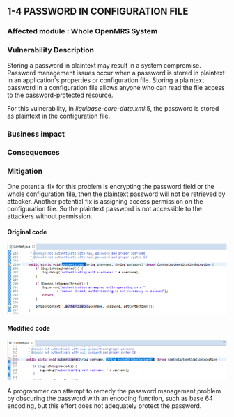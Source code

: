 ## 1-4 PASSWORD IN CONFIGURATION FILE

### Affected module : Whole OpenMRS System

### Vulnerability Description
Storing a password in plaintext may result in a system compromise. Password management issues occur when a password is stored in plaintext in an application's properties or configuration file. Storing a plaintext password in a configuration file allows anyone who can read the file access to the password-protected resource.

For this vulnerability, in *liquibase-core-data.xml*:5, the password is stored as plaintext in the configuration file.  

### Business impact


### Consequences


### Mitigation
One potential fix for this problem is encrypting the password field or the whole configuration file, then the plaintext password will not be retrieved by attacker. Another potential fix is assigning access permission on the configuration file. So the plaintext password is not accessible to the attackers without permission.

#### Original code
![alt text](https://github.com/genterist/openMRS-Security/blob/master/4-SecurityPrinciples/images/t-fix7.png)
<br/>

#### Modified code
![alt text](https://github.com/genterist/openMRS-Security/blob/master/4-SecurityPrinciples/images/t-fix8.png)

A programmer can attempt to remedy the password management problem by obscuring the password with an encoding function, such as base 64 encoding, but this effort does not adequately protect the password.

